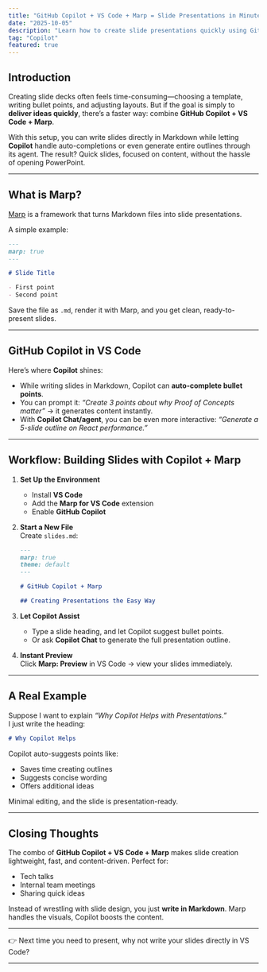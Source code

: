 ```yaml
---
title: "GitHub Copilot + VS Code + Marp = Slide Presentations in Minutes"
date: "2025-10-05"
description: "Learn how to create slide presentations quickly using GitHub Copilot, VS Code, and Marp. This guide walks you through setting up the tools and leveraging AI to generate content, allowing you to focus on delivering ideas without the hassle of traditional slide design."
tag: "Copilot"
featured: true
---
```


## Introduction

Creating slide decks often feels time-consuming—choosing a template, writing bullet points, and adjusting layouts. But if the goal is simply to **deliver ideas quickly**, there’s a faster way: combine **GitHub Copilot + VS Code + Marp**.

With this setup, you can write slides directly in Markdown while letting **Copilot** handle auto-completions or even generate entire outlines through its agent. The result? Quick slides, focused on content, without the hassle of opening PowerPoint.

---

## What is Marp?

[Marp](https://marp.app/) is a framework that turns Markdown files into slide presentations.

A simple example:

```markdown
---
marp: true
---

# Slide Title

- First point
- Second point
```

Save the file as `.md`, render it with Marp, and you get clean, ready-to-present slides.

---

## GitHub Copilot in VS Code

Here’s where **Copilot** shines:

- While writing slides in Markdown, Copilot can **auto-complete bullet points**.
- You can prompt it: _“Create 3 points about why Proof of Concepts matter”_ → it generates content instantly.
- With **Copilot Chat/agent**, you can be even more interactive: _“Generate a 5-slide outline on React performance.”_

---

## Workflow: Building Slides with Copilot + Marp

1. **Set Up the Environment**

   - Install **VS Code**
   - Add the **Marp for VS Code** extension
   - Enable **GitHub Copilot**

2. **Start a New File**  
   Create `slides.md`:

   ```markdown
   ---
   marp: true
   theme: default
   ---

   # GitHub Copilot + Marp

   ## Creating Presentations the Easy Way
   ```

3. **Let Copilot Assist**

   - Type a slide heading, and let Copilot suggest bullet points.
   - Or ask **Copilot Chat** to generate the full presentation outline.

4. **Instant Preview**  
   Click **Marp: Preview** in VS Code → view your slides immediately.

---

## A Real Example

Suppose I want to explain _“Why Copilot Helps with Presentations.”_  
I just write the heading:

```markdown
# Why Copilot Helps
```

Copilot auto-suggests points like:

- Saves time creating outlines
- Suggests concise wording
- Offers additional ideas

Minimal editing, and the slide is presentation-ready.

---

## Closing Thoughts

The combo of **GitHub Copilot + VS Code + Marp** makes slide creation lightweight, fast, and content-driven. Perfect for:

- Tech talks
- Internal team meetings
- Sharing quick ideas

Instead of wrestling with slide design, you just **write in Markdown**. Marp handles the visuals, Copilot boosts the content.

---

👉 Next time you need to present, why not write your slides directly in VS Code?

---
